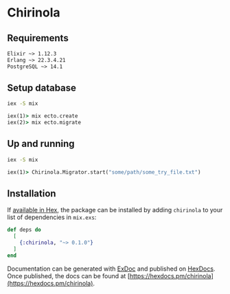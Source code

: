 # Chirinola

## Requirements
```txt
Elixir ~> 1.12.3
Erlang ~> 22.3.4.21
PostgreSQL ~> 14.1
```

## Setup database
```cmd
iex -S mix
```
```cmd
iex(1)> mix ecto.create
iex(2)> mix ecto.migrate
```

## Up and running
```cmd
iex -S mix
```
```cmd
iex(1)> Chirinola.Migrator.start("some/path/some_try_file.txt")
```

## Installation

If [available in Hex](https://hex.pm/docs/publish), the package can be installed
by adding `chirinola` to your list of dependencies in `mix.exs`:

```elixir
def deps do
  [
    {:chirinola, "~> 0.1.0"}
  ]
end
```

Documentation can be generated with [ExDoc](https://github.com/elixir-lang/ex_doc)
and published on [HexDocs](https://hexdocs.pm). Once published, the docs can
be found at [https://hexdocs.pm/chirinola](https://hexdocs.pm/chirinola).

